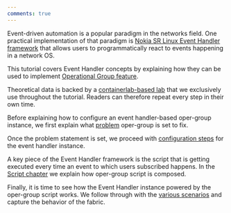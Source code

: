 ```yaml
---
comments: true
---
```


Event-driven automation is a popular paradigm in the networks field. One practical implementation of that paradigm is [Nokia SR Linux Event Handler framework](../../../../kb/event-handler.md) that allows users to programmatically react to events happening in a network OS.

This tutorial covers Event Handler concepts by explaining how they can be used to implement [Operational Group feature](oper-group-intro.md).

Theoretical data is backed by a [containerlab-based lab](lab.md) that we exclusively use throughout the tutorial. Readers can therefore repeat every step in their own time.

Before explaining how to configure an event handler-based oper-group instance, we first explain what [problem](problem-statement.md) oper-group is set to fix.

Once the problem statement is set, we proceed with [configuration steps](oper-group-cfg.md) for the event handler instance.

A key piece of the Event Handler framework is the script that is getting executed every time an event to which users subscribed happens. In the [Script chapter](script.md) we explain how oper-group script is composed.

Finally, it is time to see how the Event Handler instance powered by the oper-group script works. We follow through with the [various scenarios](opergroup-operation.md) and capture the behavior of the fabric.
